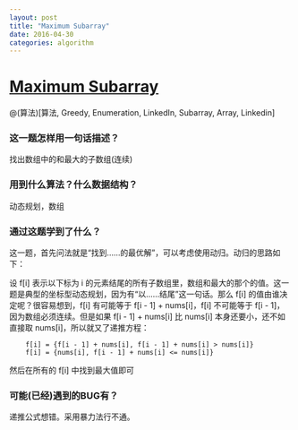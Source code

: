 ```yaml
---
layout: post
title: "Maximum Subarray"
date: 2016-04-30
categories: algorithm
---
```

# [Maximum Subarray](http://www.lintcode.com/en/problem/maximum-subarray/)

@(算法)[算法, Greedy, Enumeration, LinkedIn, Subarray, Array, Linkedin]

### 这一题怎样用一句话描述？

找出数组中的和最大的子数组(连续)

### 用到什么算法？什么数据结构？

动态规划，数组

### 通过这题学到了什么？

这一题，首先问法就是“找到……的最优解”，可以考虑使用动归。动归的思路如下：

设 f[i] 表示以下标为 i 的元素结尾的所有子数组里，数组和最大的那个的值。这一题是典型的坐标型动态规划，因为有“以……结尾”这一句话。那么 f[i] 的值由谁决定呢？很容易想到，f[i] 有可能等于 f[i - 1] + nums[i]，f[i] 不可能等于 f[i - 1]，因为数组必须连续。但是如果 f[i - 1] + nums[i] 比 nums[i] 本身还要小，还不如直接取 nums[i]，所以就又了递推方程：

```
	f[i] = {f[i - 1] + nums[i], f[i - 1] + nums[i] > nums[i]}
	f[i] = {nums[i], f[i - 1] + nums[i] <= nums[i]}
```

然后在所有的 f[i] 中找到最大值即可

### 可能(已经)遇到的BUG有？

递推公式想错。采用暴力法行不通。

